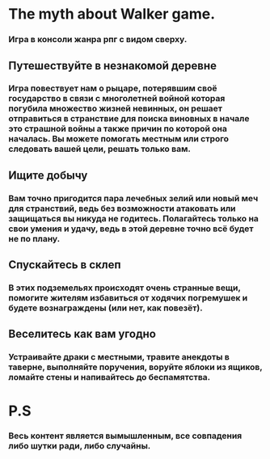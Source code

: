 # The myth about Walker game.
### Игра в консоли жанра рпг с видом сверху.
## **Путешествуйте в незнакомой деревне**
### Игра повествует нам о рыцаре, потерявшим своё государство в связи с многолетней войной которая погубила множество жизней невинных, он решает отправиться в странствие для поиска виновных в начале это страшной войны а также причин по которой она началась. Вы можете помогать местным или строго следовать вашей цели, решать только вам.
## **Ищите добычу**
### Вам точно пригодится пара лечебных зелий или новый меч для странствий, ведь без возможности атаковать или защищаться вы никуда не годитесь. Полагайтесь только на свои умения и удачу, ведь в этой деревне точно всё будет не по плану.
## **Спускайтесь в склеп**
### В этих подземельях происходят очень странные вещи, помогите жителям избавиться от ходячих погремушек и будете вознаграждены (или нет, как повезёт).
## **Веселитесь как вам угодно**
### Устраивайте драки с местными, травите анекдоты в таверне, выполняйте поручения, воруйте яблоки из ящиков, ломайте стены и напивайтесь до беспамятства.
# **P.S**
### **Весь контент является вымышленным, все совпадения либо шутки ради, либо случайны.**